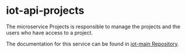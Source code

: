 # iot-api-projects

The microservice Projects is responsible to manage the projects and the users who have access to a project.

The documentation for this service can be found in [iot-main Repository](https://bitbucket.org/httechus/ibm-architecture/src).
